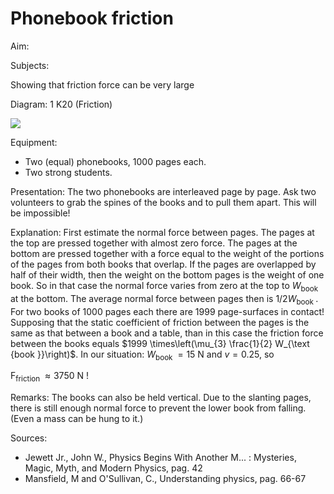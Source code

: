 # Phonebook friction 

Aim:

Subjects:

Showing that friction force can be very large

Diagram: $1 \mathrm{~K} 20$ (Friction)

![](https://cdn.mathpix.com/cropped/2024_06_24_51951c9ab7b4784ba054g-1.jpg?height=505&width=902&top_left_y=390&top_left_x=728)

Equipment:

- Two (equal) phonebooks, 1000 pages each.
- Two strong students.

Presentation: The two phonebooks are interleaved page by page. Ask two volunteers to grab the spines of the books and to pull them apart. This will be impossible!

Explanation: First estimate the normal force between pages. The pages at the top are pressed together with almost zero force. The pages at the bottom are pressed together with a force equal to the weight of the portions of the pages from both books that overlap. If the pages are overlapped by half of their width, then the weight on the bottom pages is the weight of one book. So in that case the normal force varies from zero at the top to $W_{\text {book }}$ at the bottom. The average normal force between pages then is $1 / 2 W_{\text {book }}$. For two books of 1000 pages each there are 1999 page-surfaces in contact! Supposing that the static coefficient of friction between the pages is the same as that between a book and a table, than in this case the friction force between the books equals $1999 \times\left(\mu_{3} \frac{1}{2} W_{\text {book }}\right)$. In our situation: $W_{\text {book }}=15 \mathrm{~N}$ and $v=0.25$, so

$\mathrm{F}_{\text {friction }} \approx 3750 \mathrm{~N}$ !

Remarks: The books can also be held vertical. Due to the slanting pages, there is still enough normal force to prevent the lower book from falling. (Even a mass can be hung to it.)

Sources:

- Jewett Jr., John W., Physics Begins With Another M... : Mysteries, Magic, Myth, and Modern Physics, pag. 42
- Mansfield, M and O'Sullivan, C., Understanding physics, pag. 66-67


